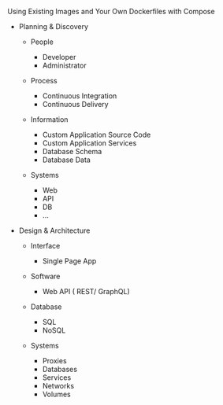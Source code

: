 Using Existing Images and Your Own Dockerfiles with Compose

- Planning & Discovery
    - People
        - Developer
        - Administrator

    - Process
        - Continuous Integration
        - Continuous Delivery 

    - Information
        - Custom Application Source Code 
        - Custom Application Services
        - Database Schema
        - Database Data

    - Systems
        - Web
        - API
        - DB
        - ...

- Design & Architecture
    - Interface
        - Single Page App

    - Software
        - Web API ( REST/ GraphQL)

    - Database
        - SQL 
        - NoSQL

    - Systems
        - Proxies
        - Databases
        - Services
        - Networks
        - Volumes